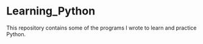 # Learning_Python
This repository contains some of the programs I wrote to learn and practice Python.
